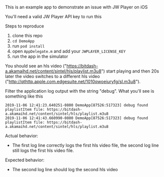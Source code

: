 This is an example app to demonstrate an issue with JW Player on iOS

You'll need a valid JW Player API key to run this

Steps to reproduce

1. clone this repo
1. `cd DemoApp`
1. run `pod install`
1. open `AppDelegate.m` and add your `JWPLAYER_LICENSE_KEY`
1. run the app in the simulator

You should see an hls video ("https://bitdash-a.akamaihd.net/content/sintel/hls/playlist.m3u8") start playing and
then 20s later the video switches to a different hls video ("http://qthttp.apple.com.edgesuite.net/1010qwoeiuryfg/sl.m3u8").

Filter the application log output with the string "debug". What you'll see is something like this

```
2019-11-06 12:41:23.640251-0800 DemoApp[87526:517323] debug found playlistItem file: https://bitdash-a.akamaihd.net/content/sintel/hls/playlist.m3u8
2019-11-06 12:41:43.660990-0800 DemoApp[87526:517323] debug found playlistItem file: https://bitdash-a.akamaihd.net/content/sintel/hls/playlist.m3u8
```

Actual behavior:

  * The first log line correctly logs the first hls video file, the second log line still logs the first hls video file.

Expected behavior:

  * The second log line should log the second hls video


